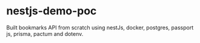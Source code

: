 # nestjs-demo-poc
 Built bookmarks API from scratch using nestJs, docker, postgres, passport js, prisma, pactum and dotenv.
